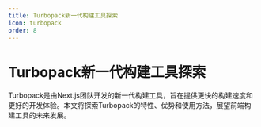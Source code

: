 ```yaml
---
title: Turbopack新一代构建工具探索
icon: turbopack
order: 8
---
```


# Turbopack新一代构建工具探索

Turbopack是由Next.js团队开发的新一代构建工具，旨在提供更快的构建速度和更好的开发体验。本文将探索Turbopack的特性、优势和使用方法，展望前端构建工具的未来发展。
